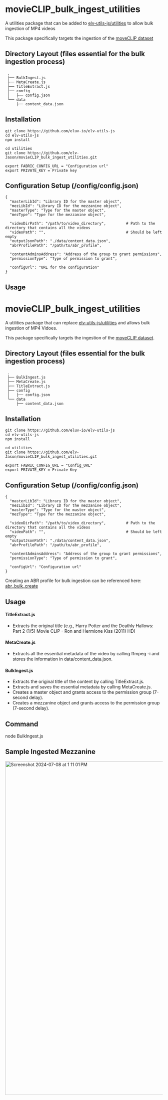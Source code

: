 # movieCLIP_bulk_ingest_utilities

A utilities package that can be added to [elv-utils-js/utilities](https://github.com/eluv-io/elv-utils-js/) to allow bulk ingestion of MP4 videos

This package specifically targets the ingestion of the [moveCLIP dataset](https://sail.usc.edu/~mica/MovieCLIP//)

## Directory Layout (files essential for the bulk ingestion process)

     .
     ├── BulkIngest.js
     ├── MetaCreate.js
     ├── TitleExtract.js
     ├── config
     │   ├── config.json
     └── data
         ├── content_data.json

## Installation

```
git clone https://github.com/eluv-io/elv-utils-js
cd elv-utils-js
npm install

cd utilities
git clone https://github.com/elv-Jason/movieCLIP_bulk_ingest_utilities.git

export FABRIC_CONFIG_URL = "Configuration url"
export PRIVATE_KEY = Private key
```

## Configuration Setup (/config/config.json)

```
{
  "masterLibId": "Library ID for the master object",
  "mezLibId": "Library ID for the mezzanine object",
  "masterType": "Type for the master object",
  "mezType": "Type for the mezzanine object",
  
  "videoDirPath": "/path/to/video_directory",         # Path to the directory that contains all the videos
  "videoPath": "",                                    # Should be left empty
  "outputJsonPath": "./data/content_data.json",
  "abrProfilePath": "/path/to/abr_profile",
  
  "contentAdminsAddress": "Address of the group to grant permissions",
  "permissionType": "Type of permission to grant",
  
  "configUrl": "URL for the configuration"
}
```

## Usage

# movieCLIP_bulk_ingest_utilities

A utilities package that can replace [elv-utils-js/utilities](https://github.com/eluv-io/elv-utils-js/) and allows bulk ingestion of MP4 Vidoes.

This package specifically targets the ingestion of the [moveCLIP dataset](https://sail.usc.edu/~mica/MovieCLIP//).

## Directory Layout (files essential for the bulk ingestion process)

     .
     ├── BulkIngest.js
     ├── MetaCreate.js
     ├── TitleExtract.js
     ├── config
     │   ├── config.json
     └── data
         ├── content_data.json

## Installation

```
git clone https://github.com/eluv-io/elv-utils-js
cd elv-utils-js
npm install

cd utilities
git clone https://github.com/elv-Jason/movieCLIP_bulk_ingest_utilities.git

export FABRIC_CONFIG_URL = "Config_URL"
export PRIVATE_KEY = Private Key
```

## Configuration Setup (/config/config.json)

```
{
  "masterLibId": "Library ID for the master object",
  "mezLibId": "Library ID for the mezzanine object",
  "masterType": "Type for the master object",
  "mezType": "Type for the mezzanine object",
  
  "videoDirPath": "/path/to/video_directory",         # Path to the directory that contains all the videos
  "videoPath": "",                                    # Should be left empty
  "outputJsonPath": "./data/content_data.json",
  "abrProfilePath": "/path/to/abr_profile",
  
  "contentAdminsAddress": "Address of the group to grant permissions",
  "permissionType": "Type of permission to grant",
  
  "configUrl": "Configuration url"
}
```
Creating an ABR profile for bulk ingestion can be referenced here: [abr_bulk_create](https://github.com/elv-Jason/abr_bulk_create/)

## Usage

#### TitleExtract.js
* Extracts the original title (e.g., Harry Potter and the Deathly Hallows: Part 2 (1/5) Movie CLIP - Ron and Hermione Kiss (2011) HD)


#### MetaCreate.js

* Extracts all the essential metadata of the video by calling ffmpeg -i and stores the information in data/content_data.json.


#### BulkIngest.js

* Extracts the original title of the content by calling TitleExtract.js.
* Extracts and saves the essential metadata by calling MetaCreate.js.
* Creates a master object and grants access to the permission group (7-second delay).
* Creates a mezzanine object and grants access to the permission group (7-second delay).

## Command

node BulkIngest.js

## Sample Ingested Mezzanine

<img width="1065" alt="Screenshot 2024-07-08 at 1 11 01 PM" src="https://github.com/elv-Jason/movieCLIP_bulk_ingest_utilities/assets/171614703/09b0f709-6de0-4527-9468-633399018082">



